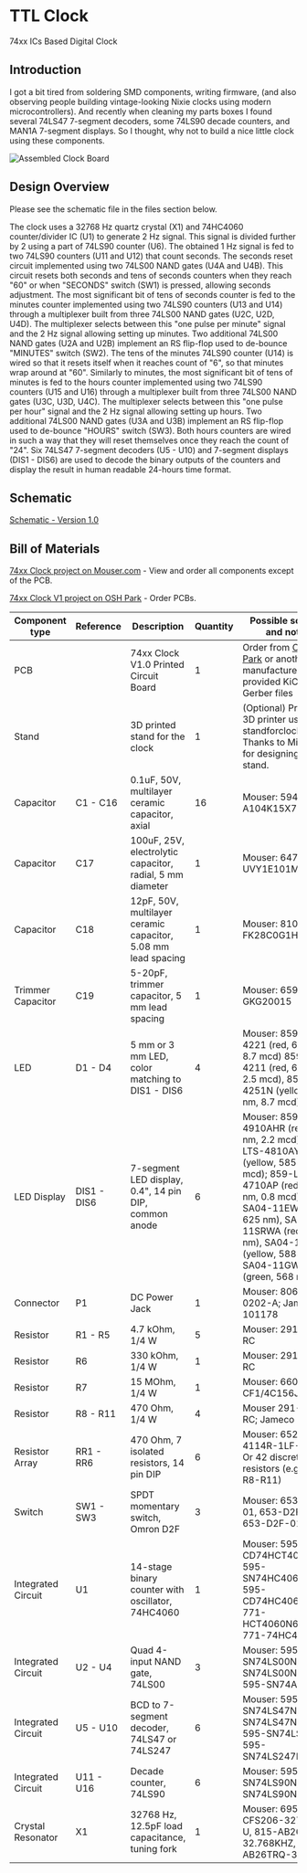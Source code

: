 # TTL Clock
74xx ICs Based Digital Clock

## Introduction
I got a bit tired from soldering SMD components, writing firmware, (and also observing people building vintage-looking Nixie clocks using modern microcontrollers). And recently when cleaning my parts boxes I found several 74LS47 7-segment decoders, some 74LS90 decade counters, and MAN1A 7-segment displays. So I thought, why not to build a nice little clock using these components.

![Assembled Clock Board](images/Clock-Fairchild.jpp)

## Design Overview
Please see the schematic file in the files section below.

The clock uses a 32768 Hz quartz crystal (X1) and 74HC4060 counter/divider IC (U1) to generate 2 Hz signal. This signal is divided further by 2 using a part of 74LS90 counter (U6). The obtained 1 Hz signal is fed to two 74LS90 counters (U11 and U12) that count seconds. The seconds reset circuit implemented using two 74LS00 NAND gates (U4A and U4B). This circuit resets both seconds and tens of seconds counters when they reach "60" or when "SECONDS" switch (SW1) is pressed, allowing seconds adjustment.
The most significant bit of tens of seconds counter is fed to the minutes counter implemented using two 74LS90 counters (U13 and U14) through a multiplexer built from three 74LS00 NAND gates (U2C, U2D, U4D). The multiplexer selects between this "one pulse per minute" signal and the 2 Hz signal allowing setting up minutes. Two additional 74LS00 NAND gates (U2A and U2B) implement an RS flip-flop used to de-bounce "MINUTES" switch (SW2). The tens of the minutes 74LS90 counter (U14) is wired so that it resets itself when it reaches count of "6", so that minutes wrap around at "60".
Similarly to minutes, the most significant bit of tens of minutes is fed to the hours counter implemented using two 74LS90 counters (U15 and U16) through a multiplexer built from three 74LS00 NAND gates (U3C, U3D, U4C). The multiplexer selects between this "one pulse per hour" signal and the 2 Hz signal allowing setting up hours. Two additional 74LS00 NAND gates (U3A and U3B) implement an RS flip-flop used to de-bounce "HOURS" switch (SW3). Both hours counters are wired in such a way that they will reset themselves once they reach the count of "24".
Six 74LS47 7-segment decoders (U5 - U10) and 7-segment displays (DIS1 - DIS6) are used to decode the binary outputs of the counters and display the result in human readable 24-hours time format.

## Schematic

[Schematic - Version 1.0](KiCad/TTL_Clock-Schematic-1.0.pdf)

## Bill of Materials

[74xx Clock project on Mouser.com](https://www.mouser.com/ProjectManager/ProjectDetail.aspx?AccessID=b30799acf1) - View and order all components except of the PCB.

[74xx Clock V1 project on OSH Park](https://oshpark.com/shared_projects/NnJT8T4s) - Order PCBs.

Component type     | Reference | Description                                 | Quantity | Possible sources and notes
------------------ | --------- | ------------------------------------------- | -------- | --------------------------
PCB                |           | 74xx Clock V1.0 Printed Circuit Board       | 1        | Order from [OSH Park](https://oshpark.com/shared_projects/NnJT8T4s) or another PCB manufacturer using provided KiCad or Gerber files
Stand              |           | 3D printed stand for the clock              | 1        | (Optional) Print on a 3D printer using standforclock.stl. Thanks to Michael K. for designing this stand.
Capacitor          | C1 - C16  | 0.1uF, 50V, multilayer ceramic capacitor, axial | 16   | Mouser: 594-A104K15X7RF5UAA
Capacitor          | C17       | 100uF, 25V, electrolytic capacitor, radial, 5 mm diameter | 1 | Mouser: 647-UVY1E101MDD
Capacitor          | C18       | 12pF, 50V, multilayer ceramic capacitor, 5.08 mm lead spacing | 1 | Mouser: 810-FK28C0G1H120J
Trimmer Capacitor  | C19       | 5-20pF, trimmer capacitor, 5 mm lead spacing | 1       | Mouser: 659-GKG20015
LED                | D1 - D4   | 5 mm or 3 mm LED, color matching to DIS1 - DIS6 | 4    | Mouser: 859-LTL-4221 (red, 623 nm, 8.7 mcd) 859-LTL-4211 (red, 697 nm, 2.5 mcd), 859-LTL-4251N (yellow, 585 nm, 8.7 mcd)
LED Display        | DIS1 - DIS6 | 7-segment LED display, 0.4", 14 pin DIP, common anode | 6 | Mouser: 859-LTS-4910AHR (red, 635 nm, 2.2 mcd), 859-LTS-4810AY (yellow, 585 nm, 2.2 mcd); 859-LTS-4710AP (red, 697 nm, 0.8 mcd), SA04-11EWA (red, 625 nm), SA04-11SRWA (red, 640 nm), SA04-11YWA (yellow, 588 nm), SA04-11GWA (green, 568 nm)
Connector          | P1        | DC Power Jack                               | 1        | Mouser: 806-KLDX-0202-A; Jameco 101178
Resistor           | R1 - R5   | 4.7 kOhm, 1/4 W                             | 5        | Mouser: 291-4.7K-RC
Resistor           | R6        | 330 kOhm, 1/4 W                             | 1        | Mouser: 291-330K-RC
Resistor           | R7        | 15 MOhm, 1/4 W                              | 1        | Mouser: 660-CF1/4C156J
Resistor           | R8 - R11  | 470 Ohm, 1/4 W                              | 4        | Mouser 291-470-RC; Jameco 690785
Resistor Array     | RR1 - RR6 | 470 Ohm, 7 isolated resistors, 14 pin DIP   | 6        | Mouser: 652-4114R-1LF-470; Or 42 discrete resistors (e.g. see R8-R11)
Switch             | SW1 - SW3 | SPDT momentary switch, Omron D2F            | 3        | Mouser: 653-D2F-01, 653-D2F-01L, 653-D2F-01F
Integrated Circuit | U1        | 14-stage binary counter with oscillator, 74HC4060 | 1  | Mouser: 595-CD74HCT4060E, 595-SN74HC4060N, 595-CD74HC4060E, 771-HCT4060N652, 771-74HC4060N
Integrated Circuit | U2 - U4   | Quad 4-input NAND gate, 74LS00              | 3        | Mouser: 595-SN74LS00N, 595-SN74LS00NE4, 595-SN74ALS00AN
Integrated Circuit | U5 - U10  | BCD to 7-segment decoder, 74LS47 or 74LS247 | 6        | Mouser: 595-SN74LS47N, 595-SN74LS47NE4, 595-SN74LS247N, 595-SN74LS247NE4
Integrated Circuit | U11 - U16 | Decade counter, 74LS90                      | 6        | Mouser: 595-SN74LS90N, 595-SN74LS90NE4
Crystal Resonator  | X1        | 32768 Hz, 12.5pF load capacitance, tuning fork | 1     | Mouser: 695-CFS206-327KEZB-U, 815-AB26T-32.768KHZ, 815-AB26TRQ-32.7-T
